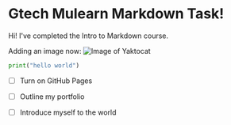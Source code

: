 # Gtech Mulearn Markdown Task!

Hi! I've completed the Intro to Markdown course.

Adding an image now:
![Image of Yaktocat](https://octodex.github.com/images/yaktocat.png)

``` python
print("hello world")
```

- [ ] Turn on GitHub Pages
- [ ] Outline my portfolio
- [ ] Introduce myself to the world



